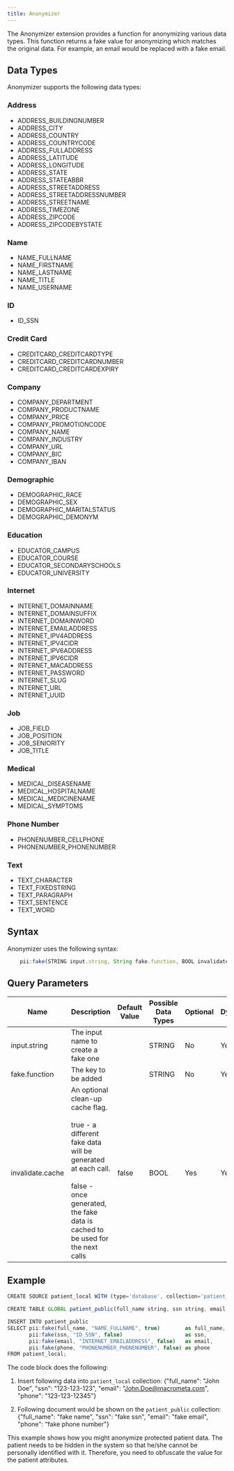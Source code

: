 ```yaml
---
title: Anonymizer
---
```


The Anonymizer extension provides a function for anonymizing various data types. This function returns a fake value for anonymizing which matches the original data. For example, an email would be replaced with a fake email.

## Data Types

Anonymizer supports the following data types:

### Address

- ADDRESS_BUILDINGNUMBER
- ADDRESS_CITY
- ADDRESS_COUNTRY
- ADDRESS_COUNTRYCODE
- ADDRESS_FULLADDRESS
- ADDRESS_LATITUDE
- ADDRESS_LONGITUDE
- ADDRESS_STATE
- ADDRESS_STATEABBR
- ADDRESS_STREETADDRESS
- ADDRESS_STREETADDRESSNUMBER
- ADDRESS_STREETNAME
- ADDRESS_TIMEZONE
- ADDRESS_ZIPCODE
- ADDRESS_ZIPCODEBYSTATE

### Name

- NAME_FULLNAME
- NAME_FIRSTNAME
- NAME_LASTNAME
- NAME_TITLE
- NAME_USERNAME

### ID

- ID_SSN

### Credit Card

- CREDITCARD_CREDITCARDTYPE
- CREDITCARD_CREDITCARDNUMBER
- CREDITCARD_CREDITCARDEXPIRY

### Company

- COMPANY_DEPARTMENT
- COMPANY_PRODUCTNAME
- COMPANY_PRICE
- COMPANY_PROMOTIONCODE
- COMPANY_NAME
- COMPANY_INDUSTRY
- COMPANY_URL
- COMPANY_BIC
- COMPANY_IBAN

### Demographic

- DEMOGRAPHIC_RACE
- DEMOGRAPHIC_SEX
- DEMOGRAPHIC_MARITALSTATUS
- DEMOGRAPHIC_DEMONYM

### Education

- EDUCATOR_CAMPUS
- EDUCATOR_COURSE
- EDUCATOR_SECONDARYSCHOOLS
- EDUCATOR_UNIVERSITY

### Internet

- INTERNET_DOMAINNAME
- INTERNET_DOMAINSUFFIX
- INTERNET_DOMAINWORD
- INTERNET_EMAILADDRESS
- INTERNET_IPV4ADDRESS
- INTERNET_IPV4CIDR
- INTERNET_IPV6ADDRESS
- INTERNET_IPV6CIDR
- INTERNET_MACADDRESS
- INTERNET_PASSWORD
- INTERNET_SLUG
- INTERNET_URL
- INTERNET_UUID

### Job

- JOB_FIELD
- JOB_POSITION
- JOB_SENIORITY
- JOB_TITLE

### Medical

- MEDICAL_DISEASENAME
- MEDICAL_HOSPITALNAME
- MEDICAL_MEDICINENAME
- MEDICAL_SYMPTOMS

### Phone Number

- PHONENUMBER_CELLPHONE
- PHONENUMBER_PHONENUMBER

### Text


- TEXT_CHARACTER
- TEXT_FIXEDSTRING
- TEXT_PARAGRAPH
- TEXT_SENTENCE
- TEXT_WORD



## Syntax

Anonymizer uses the following syntax:

```js
	pii:fake(STRING input.string, String fake.function, BOOL invalidate.cache)
```

## Query Parameters


| Name             | Description                                 | Default Value | Possible Data Types | Optional | Dynamic |
|------------------|---------------------------------------------|---------------|---------------------|----------|---------|
| input.string     | The input name to create a fake one         |               | STRING              | No       | Yes     |
| fake.function    | The key to be added                         |               | STRING              | No       | Yes     |
| invalidate.cache | An optional clean-up cache flag.<br /><br />true - a different fake data will be generated at each call. <br /><br />false - once generated, the fake data is cached to be used for the next calls           | false         | BOOL                | Yes      | Yes     |

## Example

```js
CREATE SOURCE patient_local WITH (type='database', collection='patient_local', replication.type="global", map.type='json') (full_name string, ssn string, email string, phone string);

CREATE TABLE GLOBAL patient_public(full_name string, ssn string, email string, phone string);

INSERT INTO patient_public
SELECT pii:fake(full_name, "NAME_FULLNAME", true)        as full_name,
       pii:fake(ssn, "ID_SSN", false)                    as ssn,
       pii:fake(email, "INTERNET_EMAILADDRESS", false)   as email,
       pii:fake(phone, "PHONENUMBER_PHONENUMBER", false) as phone
FROM patient_local;
```

The code block does the following:

1. Insert following data into `patient_local` collection:
{"full_name": "John Doe", "ssn": "123-123-123", "email": "John.Doe@macrometa.com", "phone": "123-123-12345"}

1. Following document would be shown on the `patient_public` collection:
        {"full_name": "fake name", "ssn": "fake ssn", "email": "fake email", "phone": "fake phone number"}

This example shows how you might anonymize protected patient data. The patient needs to be hidden in the system so that he/she cannot be personally identified with it. Therefore, you need to obfuscate the value for the patient attributes.
